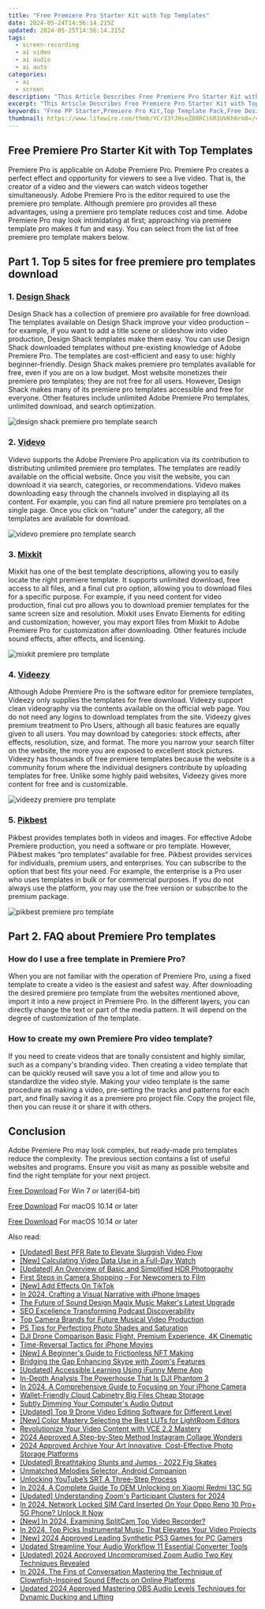 ```yaml
---
title: "Free Premiere Pro Starter Kit with Top Templates"
date: 2024-05-24T14:56:14.215Z
updated: 2024-05-25T14:56:14.215Z
tags: 
  - screen-recording
  - ai video
  - ai audio
  - ai auto
categories: 
  - ai
  - screen
description: "This Article Describes Free Premiere Pro Starter Kit with Top Templates"
excerpt: "This Article Describes Free Premiere Pro Starter Kit with Top Templates"
keywords: "Free PP Starter,Premiere Pro Kit,Top Template Pack,Free Design Tools,PP Studio Beginner,Professional PP Start,Templates for PP"
thumbnail: https://www.lifewire.com/thmb/YCr33fJHseZO8RCihR1UVKh6rm8=/400x300/filters:no_upscale():max_bytes(150000):strip_icc()/CraigLewis-a22534001b734668a6b9b89811095400.png
---
```


## Free Premiere Pro Starter Kit with Top Templates

Premiere Pro is applicable on Adobe Premiere Pro. Premiere Pro creates a perfect effect and opportunity for viewers to see a live video. That is, the creator of a video and the viewers can watch videos together simultaneously. Adobe Premiere Pro is the editor required to use the premiere pro template. Although premiere pro provides all these advantages, using a premiere pro template reduces cost and time. Adobe Premiere Pro may look intimidating at first; approaching via premiere template pro makes it fun and easy. You can select from the list of free premiere pro template makers below.

## Part 1\. Top 5 sites for free premiere pro templates download

### 1\. [**Design Shack**](https://designshack.net/premiere-pro-templates/)

Design Shack has a collection of premiere pro available for free download. The templates available on Design Shack improve your video production – for example, if you want to add a title scene or slideshow into video production, Design Shack templates make them easy. You can use Design Shack downloaded templates without pre-existing knowledge of Adobe Premiere Pro. The templates are cost-efficient and easy to use: highly beginner-friendly. Design Shack makes premiere pro templates available for free, even if you are on a low budget. Most website monetizes their premiere pro templates; they are not free for all users. However, Design Shack makes many of its premiere pro templates accessible and free for everyone. Other features include unlimited Adobe Premiere Pro templates, unlimited download, and search optimization.

![design shack premiere pro template search](https://images.wondershare.com/filmora/article-images/2022/07/design-shack.jpg)

### 2\. [Videvo](https://www.videvo.net/premiere-pro-templates/)

Videvo supports the Adobe Premiere Pro application via its contribution to distributing unlimited premiere pro templates. The templates are readily available on the official website. Once you visit the website, you can download it via search, categories, or recommendations. Videvo makes downloading easy through the channels involved in displaying all its content. For example, you can find all nature premiere pro templates on a single page. Once you click on “nature” under the category, all the templates are available for download.

![videvo premiere pro template search](https://images.wondershare.com/filmora/article-images/2022/07/videvo.jpg)

### 3\. [**Mixkit**](https://mixkit.co/free-premiere-pro-templates/)

Mixkit has one of the best template descriptions, allowing you to easily locate the right premiere template. It supports unlimited download, free access to all files, and a final cut pro option, allowing you to download files for a specific purpose. For example, if you need content for video production, final cut pro allows you to download premier templates for the same screen size and resolution. Mixkit uses Envato Elements for editing and customization; however, you may export files from Mixkit to Adobe Premiere Pro for customization after downloading. Other features include sound effects, after effects, and licensing.

![mixkit premiere pro template](https://images.wondershare.com/filmora/article-images/2022/07/mixkit.jpg)

### 4\. [Videezy](https://www.videezy.com/free-video/premiere-pro-templates)

Although Adobe Premiere Pro is the software editor for premiere templates, Videezy only supplies the templates for free download. Videezy support clean videography via the contents available on the official web page. You do not need any logins to download templates from the site. Videezy gives premium treatment to Pro Users, although all basic features are equally given to all users. You may download by categories: stock effects, after effects, resolution, size, and format. The more you narrow your search filter on the website, the more you are exposed to excellent stock pictures. Videezy has thousands of free premiere templates because the website is a community forum where the individual designers contribute by uploading templates for free. Unlike some highly paid websites, Videezy gives more content for free and is customizable.

![videezy premiere pro template](https://images.wondershare.com/filmora/article-images/2022/07/videezy.jpg)

### 5\. [Pikbest](https://pikbest.com/free-video/premiere-pro.html)

Pikbest provides templates both in videos and images. For effective Adobe Premiere production, you need a software or pro template. However, Pikbest makes “pro templates“ available for free. Pikbest provides services for individuals, premium users, and enterprises. You can subscribe to the option that best fits your need. For example, the enterprise is a Pro user who uses templates in bulk or for commercial purposes. If you do not always use the platform, you may use the free version or subscribe to the premium package.

![pikbest premiere pro template](https://images.wondershare.com/filmora/article-images/2022/07/pikbest.jpg)

## Part 2\. FAQ about Premiere Pro templates

### How do I use a free template in Premiere Pro?

When you are not familiar with the operation of Premiere Pro, using a fixed template to create a video is the easiest and safest way. After downloading the desired premiere pro template from the websites mentioned above, import it into a new project in Premiere Pro. In the different layers, you can directly change the text or part of the media pattern. It will depend on the degree of customization of the template.

### How to create my own Premiere Pro video template?

If you need to create videos that are tonally consistent and highly similar, such as a company's branding video. Then creating a video template that can be quickly reused will save you a lot of time and allow you to standardize the video style. Making your video template is the same procedure as making a video, pre-setting the tracks and patterns for each part, and finally saving it as a premiere pro project file. Copy the project file, then you can reuse it or share it with others.

## Conclusion

Adobe Premiere Pro may look complex, but ready-made pro templates reduce the complexity. The previous section contains a list of useful websites and programs. Ensure you visit as many as possible website and find the right template for your next project.

[Free Download](https://tools.techidaily.com/wondershare/filmora/download/) For Win 7 or later(64-bit)

[Free Download](https://tools.techidaily.com/wondershare/filmora/download/) For macOS 10.14 or later

[Free Download](https://tools.techidaily.com/wondershare/filmora/download/) For macOS 10.14 or later

<ins class="adsbygoogle"
     style="display:block"
     data-ad-format="autorelaxed"
     data-ad-client="ca-pub-7571918770474297"
     data-ad-slot="1223367746"></ins>

<ins class="adsbygoogle"
     style="display:block"
     data-ad-format="autorelaxed"
     data-ad-client="ca-pub-7571918770474297"
     data-ad-slot="1223367746"></ins>



<ins class="adsbygoogle"
     style="display:block"
     data-ad-client="ca-pub-7571918770474297"
     data-ad-slot="8358498916"
     data-ad-format="auto"
     data-full-width-responsive="true"></ins>


<span class="atpl-alsoreadstyle">Also read:</span>
<div><ul>
<li><a href="https://extra-tips.techidaily.com/updated-best-pfr-rate-to-elevate-sluggish-video-flow/"><u>[Updated] Best PFR Rate to Elevate Sluggish Video Flow</u></a></li>
<li><a href="https://extra-tips.techidaily.com/new-calculating-video-data-use-in-a-full-day-watch/"><u>[New] Calculating Video Data Use in a Full-Day Watch</u></a></li>
<li><a href="https://extra-tips.techidaily.com/updated-an-overview-of-basic-and-simplified-hdr-photography/"><u>[Updated] An Overview of Basic and Simplified HDR Photography</u></a></li>
<li><a href="https://extra-tips.techidaily.com/first-steps-in-camera-shopping-for-newcomers-to-film/"><u>First Steps in Camera Shopping – For Newcomers to Film</u></a></li>
<li><a href="https://extra-tips.techidaily.com/new-add-effects-on-tiktok/"><u>[New] Add Effects On TikTok</u></a></li>
<li><a href="https://extra-tips.techidaily.com/in-2024-crafting-a-visual-narrative-with-iphone-images/"><u>In 2024, Crafting a Visual Narrative with iPhone Images</u></a></li>
<li><a href="https://extra-tips.techidaily.com/the-future-of-sound-design-magix-music-makers-latest-upgrade/"><u>The Future of Sound Design  Magix Music Maker's Latest Upgrade</u></a></li>
<li><a href="https://extra-tips.techidaily.com/seo-excellence-transforming-podcast-discoverability/"><u>SEO Excellence  Transforming Podcast Discoverability</u></a></li>
<li><a href="https://extra-tips.techidaily.com/top-camera-brands-for-future-musical-video-production/"><u>Top Camera Brands for Future Musical Video Production</u></a></li>
<li><a href="https://extra-tips.techidaily.com/ps-tips-for-perfecting-photo-shades-and-saturation/"><u>PS Tips for Perfecting Photo Shades and Saturation</u></a></li>
<li><a href="https://extra-tips.techidaily.com/dji-drone-comparison-basic-flight-premium-experience-4k-cinematic/"><u>DJI Drone Comparison  Basic Flight, Premium Experience, 4K Cinematic</u></a></li>
<li><a href="https://extra-tips.techidaily.com/time-reversal-tactics-for-iphone-movies/"><u>Time-Reversal Tactics for iPhone Movies</u></a></li>
<li><a href="https://extra-tips.techidaily.com/new-a-beginners-guide-to-frictionless-nft-making/"><u>[New] A Beginner's Guide to Frictionless NFT Making</u></a></li>
<li><a href="https://extra-tips.techidaily.com/bridging-the-gap-enhancing-skype-with-zooms-features/"><u>Bridging the Gap  Enhancing Skype with Zoom's Features</u></a></li>
<li><a href="https://extra-tips.techidaily.com/updated-accessible-learning-using-ifunny-meme-app/"><u>[Updated] Accessible Learning  Using iFunny Meme App</u></a></li>
<li><a href="https://extra-tips.techidaily.com/in-depth-analysis-the-powerhouse-that-is-dji-phantom-3/"><u>In-Depth Analysis  The Powerhouse That Is DJI Phantom 3</u></a></li>
<li><a href="https://extra-tips.techidaily.com/in-2024-a-comprehensive-guide-to-focusing-on-your-iphone-camera/"><u>In 2024, A Comprehensive Guide to Focusing on Your iPhone Camera</u></a></li>
<li><a href="https://extra-tips.techidaily.com/wallet-friendly-cloud-cabinetry-big-files-cheap-storage/"><u>Wallet-Friendly Cloud Cabinetry  Big Files Cheap Storage</u></a></li>
<li><a href="https://extra-tips.techidaily.com/subtly-dimming-your-computers-audio-output/"><u>Subtly Dimming Your Computer's Audio Output</u></a></li>
<li><a href="https://extra-tips.techidaily.com/updated-top-9-drone-video-editing-software-for-different-level/"><u>[Updated] Top 9 Drone Video Editing Software for Different Level</u></a></li>
<li><a href="https://extra-tips.techidaily.com/new-color-mastery-selecting-the-best-luts-for-lightroom-editors/"><u>[New] Color Mastery  Selecting the Best LUTs for LightRoom Editors</u></a></li>
<li><a href="https://extra-tips.techidaily.com/revolutionize-your-video-content-with-vce-22-mastery/"><u>Revolutionize Your Video Content with VCE 2.2 Mastery</u></a></li>
<li><a href="https://extra-tips.techidaily.com/2024-approved-a-step-by-step-method-instagram-collage-wonders/"><u>2024 Approved  A Step-by-Step Method  Instagram Collage Wonders</u></a></li>
<li><a href="https://extra-tips.techidaily.com/2024-approved-archive-your-art-innovative-cost-effective-photo-storage-platforms/"><u>2024 Approved  Archive Your Art  Innovative, Cost-Effective Photo Storage Platforms</u></a></li>
<li><a href="https://extra-tips.techidaily.com/updated-breathtaking-stunts-and-jumps-2022-fig-skates/"><u>[Updated] Breathtaking Stunts and Jumps - 2022 Fig Skates</u></a></li>
<li><a href="https://extra-tips.techidaily.com/unmatched-melodies-selector-android-companion/"><u>Unmatched Melodies Selector, Android Companion</u></a></li>
<li><a href="https://extra-tips.techidaily.com/unlocking-youtubes-srt-a-three-step-process/"><u>Unlocking YouTube’s SRT  A Three-Step Process</u></a></li>
<li><a href="https://unlock-android.techidaily.com/in-2024-a-complete-guide-to-oem-unlocking-on-xiaomi-redmi-13c-5g-by-drfone-android/"><u>In 2024, A Complete Guide To OEM Unlocking on Xiaomi Redmi 13C 5G</u></a></li>
<li><a href="https://visual-screen-recording.techidaily.com/updated-understanding-zooms-participant-clusters-for-2024/"><u>[Updated] Understanding Zoom's Participant Clusters for 2024</u></a></li>
<li><a href="https://sim-unlock.techidaily.com/in-2024-network-locked-sim-card-inserted-on-your-oppo-reno-10-proplus-5g-phone-unlock-it-now-by-drfone-android/"><u>In 2024, Network Locked SIM Card Inserted On Your Oppo Reno 10 Pro+ 5G Phone? Unlock It Now</u></a></li>
<li><a href="https://screen-video-capture.techidaily.com/new-in-2024-examining-splitcam-top-video-recorder/"><u>[New] In 2024, Examining SplitCam  Top Video Recorder?</u></a></li>
<li><a href="https://sound-tweaking.techidaily.com/in-2024-top-picks-instrumental-music-that-elevates-your-video-projects/"><u>In 2024, Top Picks Instrumental Music That Elevates Your Video Projects</u></a></li>
<li><a href="https://video-screen-grab.techidaily.com/new-2024-approved-leading-synthetic-ps3-games-for-pc-gamers/"><u>[New] 2024 Approved  Leading Synthetic PS3 Games for PC Gamers</u></a></li>
<li><a href="https://ai-video-tools.techidaily.com/updated-streamline-your-audio-workflow-11-essential-converter-tools/"><u>Updated Streamline Your Audio Workflow 11 Essential Converter Tools</u></a></li>
<li><a href="https://video-screen-grab.techidaily.com/updated-2024-approved-uncompromised-zoom-audio-two-key-techniques-revealed/"><u>[Updated] 2024 Approved  Uncompromised Zoom Audio  Two Key Techniques Revealed</u></a></li>
<li><a href="https://sound-tweaking.techidaily.com/in-2024-the-fins-of-conversation-mastering-the-technique-of-clownfish-inspired-sound-effects-on-online-platforms/"><u>In 2024, The Fins of Conversation Mastering the Technique of Clownfish-Inspired Sound Effects on Online Platforms</u></a></li>
<li><a href="https://audio-shaping.techidaily.com/updated-2024-approved-mastering-obs-audio-levels-techniques-for-dynamic-ducking-and-lifting/"><u>Updated 2024 Approved Mastering OBS Audio Levels Techniques for Dynamic Ducking and Lifting</u></a></li>
</ul></div>

